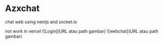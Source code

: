 # Azxchat
chat web using nextjs and socket.io

not work in vercel
![Login](URL atau path gambar)
![webchat](URL atau path gambar)

